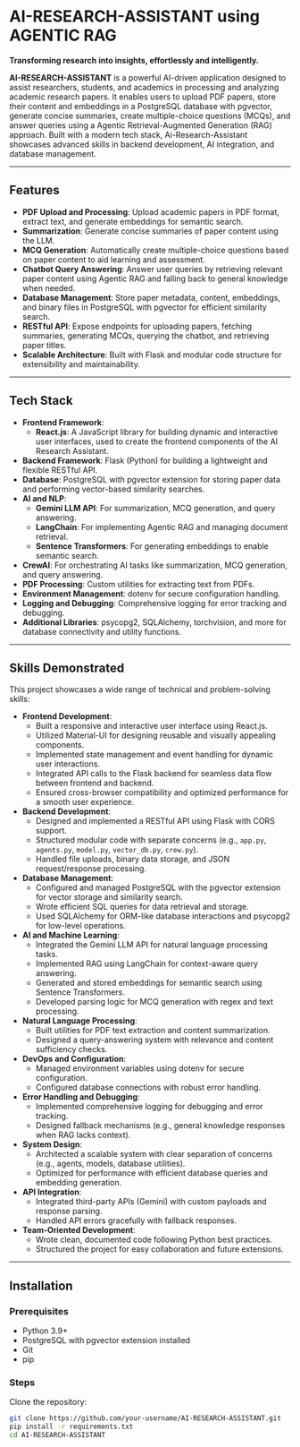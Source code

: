 # AI-RESEARCH-ASSISTANT using AGENTIC RAG

**Transforming research into insights, effortlessly and intelligently.**

**AI-RESEARCH-ASSISTANT** is a powerful AI-driven application designed to assist researchers, students, and academics in processing and analyzing academic research papers. It enables users to upload PDF papers, store their content and embeddings in a PostgreSQL database with pgvector, generate concise summaries, create multiple-choice questions (MCQs), and answer queries using a Agentic Retrieval-Augmented Generation (RAG) approach. Built with a modern tech stack, Ai-Research-Assistant showcases advanced skills in backend development, AI integration, and database management.

---

## Features

- **PDF Upload and Processing**: Upload academic papers in PDF format, extract text, and generate embeddings for semantic search.
- **Summarization**: Generate concise summaries of paper content using the  LLM.
- **MCQ Generation**: Automatically create multiple-choice questions based on paper content to aid learning and assessment.
- **Chatbot Query Answering**: Answer user queries by retrieving relevant paper content using Agentic RAG and falling back to general knowledge when needed.
- **Database Management**: Store paper metadata, content, embeddings, and binary files in PostgreSQL with pgvector for efficient similarity search.
- **RESTful API**: Expose endpoints for uploading papers, fetching summaries, generating MCQs, querying the chatbot, and retrieving paper titles.
- **Scalable Architecture**: Built with Flask and modular code structure for extensibility and maintainability.

---

## Tech Stack

- **Frontend Framework**: 
  - **React.js**: A JavaScript library for building dynamic and interactive user interfaces, used to create the frontend components of the AI Research Assistant.
- **Backend Framework**: Flask (Python) for building a lightweight and flexible RESTful API.
- **Database**: PostgreSQL with pgvector extension for storing paper data and performing vector-based similarity searches.
- **AI and NLP**:
  - **Gemini LLM API**: For summarization, MCQ generation, and query answering.
  - **LangChain**: For implementing Agentic RAG and managing document retrieval.
  - **Sentence Transformers**: For generating embeddings to enable semantic search.
- **CrewAI**: For orchestrating AI tasks like summarization, MCQ generation, and query answering.
- **PDF Processing**: Custom utilities for extracting text from PDFs.
- **Environment Management**: dotenv for secure configuration handling.
- **Logging and Debugging**: Comprehensive logging for error tracking and debugging.
- **Additional Libraries**: psycopg2, SQLAlchemy, torchvision, and more for database connectivity and utility functions.

---

## Skills Demonstrated

This project showcases a wide range of technical and problem-solving skills:

- **Frontend Development**:
  - Built a responsive and interactive user interface using React.js.
  - Utilized Material-UI for designing reusable and visually appealing components.
  - Implemented state management and event handling for dynamic user interactions.
  - Integrated API calls to the Flask backend for seamless data flow between frontend and backend.
  - Ensured cross-browser compatibility and optimized performance for a smooth user experience.
- **Backend Development**:
  - Designed and implemented a RESTful API using Flask with CORS support.
  - Structured modular code with separate concerns (e.g., `app.py`, `agents.py`, `model.py`, `vector_db.py`, `crew.py`).
  - Handled file uploads, binary data storage, and JSON request/response processing.
- **Database Management**:
  - Configured and managed PostgreSQL with the pgvector extension for vector storage and similarity search.
  - Wrote efficient SQL queries for data retrieval and storage.
  - Used SQLAlchemy for ORM-like database interactions and psycopg2 for low-level operations.
- **AI and Machine Learning**:
  - Integrated the Gemini LLM API for natural language processing tasks.
  - Implemented RAG using LangChain for context-aware query answering.
  - Generated and stored embeddings for semantic search using Sentence Transformers.
  - Developed parsing logic for MCQ generation with regex and text processing.
- **Natural Language Processing**:
  - Built utilities for PDF text extraction and content summarization.
  - Designed a query-answering system with relevance and content sufficiency checks.
- **DevOps and Configuration**:
  - Managed environment variables using dotenv for secure configuration.
  - Configured database connections with robust error handling.
- **Error Handling and Debugging**:
  - Implemented comprehensive logging for debugging and error tracking.
  - Designed fallback mechanisms (e.g., general knowledge responses when RAG lacks context).
- **System Design**:
  - Architected a scalable system with clear separation of concerns (e.g., agents, models, database utilities).
  - Optimized for performance with efficient database queries and embedding generation.
- **API Integration**:
  - Integrated third-party APIs (Gemini) with custom payloads and response parsing.
  - Handled API errors gracefully with fallback responses.
- **Team-Oriented Development**:
  - Wrote clean, documented code following Python best practices.
  - Structured the project for easy collaboration and future extensions.

---

## Installation

### Prerequisites
- Python 3.9+
- PostgreSQL with pgvector extension installed
- Git
- pip

### Steps
Clone the repository:
   ```bash
   git clone https://github.com/your-username/AI-RESEARCH-ASSISTANT.git
   pip install -r requirements.txt
   cd AI-RESEARCH-ASSISTANT

